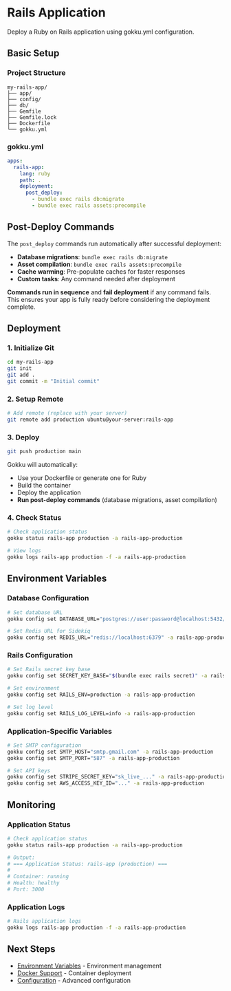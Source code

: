 # Rails Application

Deploy a Ruby on Rails application using gokku.yml configuration.

## Basic Setup

### Project Structure

```
my-rails-app/
├── app/
├── config/
├── db/
├── Gemfile
├── Gemfile.lock
├── Dockerfile
└── gokku.yml
```

### gokku.yml

```yaml
apps:
  rails-app:
    lang: ruby
    path: .
    deployment:
      post_deploy:
        - bundle exec rails db:migrate
        - bundle exec rails assets:precompile
```

## Post-Deploy Commands

The `post_deploy` commands run automatically after successful deployment:

- **Database migrations**: `bundle exec rails db:migrate`
- **Asset compilation**: `bundle exec rails assets:precompile`
- **Cache warming**: Pre-populate caches for faster responses
- **Custom tasks**: Any command needed after deployment

**Commands run in sequence** and **fail deployment** if any command fails. This ensures your app is fully ready before considering the deployment complete.

## Deployment

### 1. Initialize Git

```bash
cd my-rails-app
git init
git add .
git commit -m "Initial commit"
```

### 2. Setup Remote

```bash
# Add remote (replace with your server)
git remote add production ubuntu@your-server:rails-app
```

### 3. Deploy

```bash
git push production main
```

Gokku will automatically:
- Use your Dockerfile or generate one for Ruby
- Build the container
- Deploy the application
- **Run post-deploy commands** (database migrations, asset compilation)

### 4. Check Status

```bash
# Check application status
gokku status rails-app production -a rails-app-production

# View logs
gokku logs rails-app production -f -a rails-app-production
```

## Environment Variables

### Database Configuration

```bash
# Set database URL
gokku config set DATABASE_URL="postgres://user:password@localhost:5432/rails_app_production" -a rails-app-production

# Set Redis URL for Sidekiq
gokku config set REDIS_URL="redis://localhost:6379" -a rails-app-production
```

### Rails Configuration

```bash
# Set Rails secret key base
gokku config set SECRET_KEY_BASE="$(bundle exec rails secret)" -a rails-app-production

# Set environment
gokku config set RAILS_ENV=production -a rails-app-production

# Set log level
gokku config set RAILS_LOG_LEVEL=info -a rails-app-production
```

### Application-Specific Variables

```bash
# Set SMTP configuration
gokku config set SMTP_HOST="smtp.gmail.com" -a rails-app-production
gokku config set SMTP_PORT="587" -a rails-app-production

# Set API keys
gokku config set STRIPE_SECRET_KEY="sk_live_..." -a rails-app-production
gokku config set AWS_ACCESS_KEY_ID="..." -a rails-app-production
```

## Monitoring

### Application Status

```bash
# Check application status
gokku status rails-app production -a rails-app-production

# Output:
# === Application Status: rails-app (production) ===
#
# Container: running
# Health: healthy
# Port: 3000
```

### Application Logs

```bash
# Rails application logs
gokku logs rails-app production -f -a rails-app-production
```

## Next Steps

- [Environment Variables](/guide/environments) - Environment management
- [Docker Support](/guide/docker) - Container deployment
- [Configuration](/reference/configuration) - Advanced configuration
